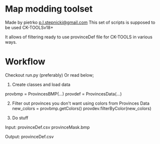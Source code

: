 Map modding toolset
====================
Made by pietrko <p.l.stepnicki@gmail.com>
This set of scripts is supposed to be used CK-TOOLSv18+

It allows of filtering ready to use provinceDef file for CK-TOOLS
in various ways.


Workflow
===================

Checkout run.py (preferably)
Or read below;

1. Create classes and load data

  provbmp = ProvincesBMP(...)
  provdef = ProvincesData(...)

2. Filter out provinces you don't want using colors from Provinces Data
  new\_colors = provbmp.getColors()
  provdev.filterByColor(new\_colors)
  
3. Do stuff

Input: 
provinceDef.csv
provinceMask.bmp

Output:
provinceDef.csv

